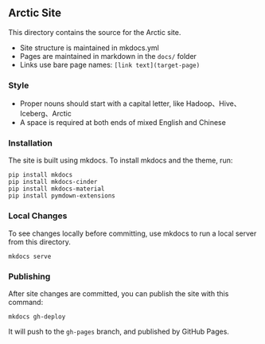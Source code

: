 ## Arctic Site

This directory contains the source for the Arctic site.

* Site structure is maintained in mkdocs.yml
* Pages are maintained in markdown in the `docs/` folder
* Links use bare page names: `[link text](target-page)`

### Style
* Proper nouns should start with a capital letter, like Hadoop、Hive、Iceberg、Arctic
* A space is required at both ends of mixed English and Chinese

### Installation

The site is built using mkdocs. To install mkdocs and the theme, run:

```
pip install mkdocs
pip install mkdocs-cinder
pip install mkdocs-material 
pip install pymdown-extensions
```

### Local Changes

To see changes locally before committing, use mkdocs to run a local server from this directory.

```
mkdocs serve
```

### Publishing

After site changes are committed, you can publish the site with this command:

```
mkdocs gh-deploy
```

It will push to the `gh-pages` branch, and published by GitHub Pages. 